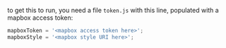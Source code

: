 to get this to run, you need a file `token.js` with this line, populated with a mapbox access token:

``` javascript
mapboxToken = '<mapbox access token here>';
mapboxStyle = '<mapbox style URI here>';
```
